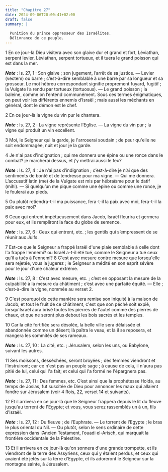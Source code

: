 ```yaml
---
title: "Chapitre 27"
date: 2024-09-06T20:00:41+02:00
draft: false
summary: |
  
  Punition du prince oppresseur des Israélites.
  Délivrance de ce peuple.
---
```



1 En ce jour-là Dieu visitera avec son glaive dur et grand et fort, Léviathan, serpent levier, Léviathan, serpent tortueux, et il tuera le grand poisson qui est dans la mer.

***Note*** :  Is. 27, 1 : Son glaive ; son jugement, l’arrêt de sa justice. ― Levier (vectem) ou barre ; c’est-à-dire semblable à une barre par sa longueur et sa grosseur. Le mot hébreu correspondant signifie proprement fuyard, fugitif ; la Vulgate l’a rendu par tortueux (tortuosus). ― Le grand poisson ; la baleine, comme on l’entend communément. Sous ces termes énigmatiques, on peut voir les différents ennemis d’Israël ; mais aussi les méchants en général, dont le démon est le chef.


2 En ce jour-là la vigne du vin pur le chantera.

***Note*** :  Is. 27, 2 : La vigne représente l’Eglise. ― La vigne du vin pur ; la vigne qui produit un vin excellent.

3 Moi, le Seigneur qui la garde, je l'arroserai soudain ; de peur qu'elle ne soit endommagée, nuit et jour je la garde.


4 Je n'ai pas d'indignation ; qui me donnera une épine ou une ronce dans le combat? je marcherai dessus, et j'y mettrai aussi le feu?

***Note*** :  Is. 27, 4 : Je n’ai pas d’indignation ; c’est-à-dire je n’ai que des sentiments de bonté et de tendresse pour ma vigne. ― Qui me donnera. L’accusatif latin (me) de la Vulgate est mis par hébraïsme pour le datif (mihi). ― Si quelqu’un me pique comme une épine ou comme une ronce, je le foulerai aux pieds.

5 Ou plutôt retiendra-t-il ma puissance, fera-t-il la paix avec moi, fera-t-il la paix avec moi?


6 Ceux qui entrent impétueusement dans Jacob, Israël fleurira et germera pour eux, et ils rempliront la face du globe de semence.

***Note*** :  Is. 27, 6 : Ceux qui entrent, etc. ; les gentils qui s’empressent de se réunir aux Juifs.

7 Est-ce que le Seigneur a frappé Israël d'une plaie semblable à celle dont l'a frappé l'ennemi? ou Israël a-t-il été tué, comme le Seigneur a tué ceux qu'il a tués à l'ennemi? 8 C'est avec mesure contre mesure que lorsqu'elle sera rejetée, vous la jugerez ; le Seigneur a médité en son esprit sévère pour le jour d'une chaleur extrême.

***Note*** :  Is. 27, 8 : C’est avec mesure, etc. ; c’est en opposant la mesure de la culpabilité à la mesure du châtiment ; c’est avec une parfaite équité. ― Elle ; c’est-à-dire la vigne, nommée au verset 2.


9 C'est pourquoi de cette manière sera remise son iniquité à la maison de Jacob; et tout le fruit de ce châtiment, c'est que son péché soit expié, lorsqu'Israël aura brisé toutes les pierres de l'autel comme des pierres de chaux, et que ne seront plus debout les bois sacrés et les temples.


10 Car la cité fortifiée sera désolée, la belle ville sera délaissée et abandonnée comme un désert; là paîtra le veau, et là il se reposera, et mangera les sommités de ses rameaux.

***Note*** :  Is. 27, 10 : La cité, etc. ; Jérusalem, selon les uns, ou Babylone, suivant les autres.

11 Ses moissons, desséchées, seront broyées ; des femmes viendront et l'instruiront; car ce n'est pas un peuple sage ; à cause de cela, il n'aura pas pitié de lui, celui qui l'a fait; et celui qui l'a formé ne l'épargnera pas.

***Note*** :  Is. 27, 11 : Des femmes, etc. C’est ainsi que la prophétesse Holda, au temps de Josias, fut suscitée de Dieu pour annoncer les maux qui allaient fondre sur Jérusalem (voir 4 Rois, 22, verset 14 et suivants).


12 Et il arrivera en ce jour-là que le Seigneur frappera depuis le lit du fleuve jusqu'au torrent de l'Egypte; et vous, vous serez rassemblés un à un, fils d'Israël.

***Note*** :  Is. 27, 12 : Du fleuve ; de l’Euphrate. ― Le torrent de l’Egypte ; le bras le plus oriental du Nil. ― Ou plutôt, selon le sens ordinaire de cette expression dans l’Ancien Testament, l’ouadi el-Arisch, qui marquait la frontière occidentale de la Palestine.

13 Et il arrivera en ce jour-là qu'on sonnera d'une grande trompette, et ils viendront de la terre des Assyriens, ceux qui y étaient perdus, et ceux qui avaient été jetés sur la terre d'Egypte, et ils adoreront le Seigneur sur la montagne sainte, à Jérusalem.


